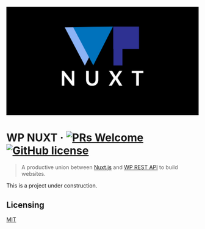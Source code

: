 ![Logo of the project](./wp-nuxt-logo.png)

# WP NUXT &middot; [![PRs Welcome](https://img.shields.io/badge/PRs-welcome-brightgreen.svg?style=flat-square)](http://makeapullrequest.com) [![GitHub license](https://img.shields.io/badge/license-MIT-blue.svg?style=flat-square)](./LICENSE.md)
> A productive union between [Nuxt.js](https://nuxtjs.org/) and [WP REST API](https://v2.wp-api.org/) to build websites.

This is a project under construction.


## Licensing

[MIT](./LICENSE.md)
